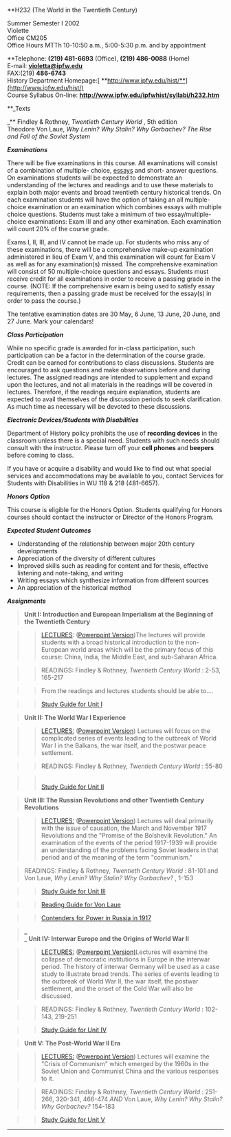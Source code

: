 **H232 (The World in the Twentieth Century)  
  
Summer Semester I 2002  
Violette  
Office CM205  
Office Hours MTTh 10-10:50 a.m., 5:00-5:30 p.m. and by appointment  
  
**Telephone: **(219) 481-6693** (Office), **(219) 486-0088** (Home)  
E-mail: **[violetta@ipfw.edu](mailto:violetta@ipfw.edu)**  
FAX:(219) **486-6743**  
History Department Homepage:[
**http://www.ipfw.edu/hist/**](http://www.ipfw.edu/hist/)  
Course Syllabus On-line: **<http://www.ipfw.edu/ipfwhist/syllabi/h232.htm>**



**_Texts  
  
_** Findley & Rothney, _Twentieth Century World_ , 5th edition  
Theodore Von Laue, _Why Lenin? Why Stalin? Why Gorbachev? The Rise and Fall of
the Soviet System_  
  
**_Examinations_**

There will be five examinations in this course. All examinations will consist
of a combination of multiple- choice,
[essays](http://www.ipfw.edu/ipfwhist/syllabi/h232/essays.htm) and short-
answer questions. On examinations students will be expected to demonstrate an
understanding of the lectures and readings and to use these materials to
explain both major events and broad twentieth century historical trends. On
each examination students will have the option of taking an all multiple-
choice examination or an examination which combines essays with multiple
choice questions. Students must take a minimum of two essay/multiple-choice
examinations: Exam III and any other examination. Each examination will count
20% of the course grade.

Exams I, II, III, and IV cannot be made up. For students who miss any of these
examinations, there will be a comprehensive make-up examination administered
in lieu of Exam V, and this examination will count for Exam V as well as for
any examination(s) missed. The comprehensive examination will consist of 50
multiple-choice questions and essays. Students must receive credit for all
examinations in order to receive a passing grade in the course. (NOTE: If the
comprehensive exam is being used to satisfy essay requirements, then a passing
grade must be received for the essay(s) in order to pass the course.)

The tentative examination dates are 30 May, 6 June, 13 June, 20 June, and 27
June. Mark your calendars!

**_Class Participation_**

While no specific grade is awarded for in-class participation, such
participation can be a factor in the determination of the course grade. Credit
can be earned for contributions to class discussions. Students are encouraged
to ask questions and make observations before and during lectures. The
assigned readings are intended to supplement and expand upon the lectures, and
not all materials in the readings will be covered in lectures. Therefore, if
the readings require explanation, students are expected to avail themselves of
the discussion periods to seek clarification. As much time as necessary will
be devoted to these discussions.

**_Electronic Devices/Students with Disabilities_**

Department of History policy prohibits the use of **recording devices** in the
classroom unless there is a special need. Students with such needs should
consult with the instructor. Please turn off your **cell phones** and
**beepers** before coming to class.

If you have or acquire a disability and would like to find out what special
services and accommodations may be available to you, contact Services for
Students with Disabilities in WU 118 & 218 (481-6657).

**_Honors Option_**

This course is eligible for the Honors Option. Students qualifying for Honors
courses should contact the instructor or Director of the Honors Program.

**_Expected Student Outcomes_**

* Understanding of the relationship between major 20th century developments  
* Appreciation of the diversity of different cultures  
* Improved skills such as reading for content and for thesis, effective listening and note-taking, and writing  
* Writing essays which synthesize information from different sources  
* An appreciation of the historical method

**_Assignments_**

> **Unit I: Introduction and European Imperialism at the Beginning of the
Twentieth Century**

>

>> [LECTURES](http://www.ipfw.edu/ipfwhist/syllabi/h232/outlineunit1.htm):
([Powerpoint Version](h232/Unit%20I.ppt))The lectures will provide students
with a broad historical introduction to the non-European world areas which
will be the primary focus of this course: China, India, the Middle East, and
sub-Saharan Africa.

>>

>> READINGS: Findley & Rothney, _Twentieth Century World_ : 2-53, 165-217

>>

>> From the readings and lectures students should be able to....

>>

>> [Study Guide for Unit
I](http://www.ipfw.edu/ipfwhist/syllabi/h232/UnitI_5thed.htm)

>

> **Unit II: The World War I Experience**

>

>> [LECTURES](h232/outlineunit2.htm)[:](../outlineunit2.htm) ([Powerpoint
Version](h232/Unit%20II.ppt)) Lectures will focus on the complicated series of
events leading to the outbreak of World War I in the Balkans, the war itself,
and the postwar peace settlement.

>>

>> READINGS: Findley & Rothney, _Twentieth Century World_ : 55-80

>>

>> [  
>  ](http://www.ipfw.edu/ipfwhist/syllabi/unit2.htm)[Study Guide for Unit
II](http://www.ipfw.edu/ipfwhist/syllabi/unit2_5thed.htm)

>

>  
>  **Unit III: The Russian Revolutions and other Twentieth Century
Revolutions**

>

>> [LECTURES:](http://www.ipfw.edu/ipfwhist/syllabi/h232/outlineunit3.htm)
([Powerpoint Version](h232/Unit%20III.ppt)) Lectures will deal primarily with
the issue of causation, the March and November 1917 Revolutions and the
"Promise of the Bolshevik Revolution." An examination of the events of the
period 1917-1939 will provide an understanding of the problems facing Soviet
leaders in that period and of the meaning of the term "communism."

>>

>>  
>  READINGS: Findley  & Rothney, _Twentieth Century World_ : 81-101 and Von
Laue, _Why Lenin? Why Stalin? Why Gorbachev?_ , 1-153

>>

>> [Study Guide for Unit III](h232/unit3_5thed.htm)

>>

>> [Reading Guide for Von
Laue](http://www.ipfw.edu/ipfwhist/syllabi/vonlaue.htm)

>>

>> [Contenders for Power in Russia in
1917](http://www.ipfw.edu/ipfwhist/syllabi/parties.htm)

>

> **_  
> _ Unit IV: Interwar Europe and the Origins of World War II**

>

>> [LECTURES:](http://www.ipfw.edu/ipfwhist/syllabi/h232/outlineunit4.htm)
([Powerpoint Version)](h232/Unit%20IV.ppt)Lectures will examine the collapse
of democratic institutions in Europe in the interwar period. The history of
interwar Germany will be used as a case study to illustrate broad trends. The
series of events leading to the outbreak of World War II, the war itself, the
postwar settlement, and the onset of the Cold War will also be discussed.

>>

>> READINGS: Findley & Rothney, _Twentieth Century World_ : 102-143, 219-251

>>

>> [Study Guide for Unit IV](h232/unit4_5thed.html)

>

>  
>  **Unit V: The Post-World War II Era**

>

>> [LECTURES:](h232/outlineunit5.htm) ([Powerpoint
Version](h232/Unit%20V.ppt)) Lectures will examine the "Crisis of Communism"
which emerged by the 1960s in the Soviet Union and Communist China and the
various responses to it.

>>

>> READINGS: Findley & Rothney, _Twentieth Century World_ : 251-266, 320-341,
466-474 _AND_ Von Laue, _Why Lenin? Why Stalin? Why Gorbachev?_ 154-183

>>

>> [Study Guide for Unit V](h232/unit5_5thed.html)

>>

>>  
>>

>>  

  
  
  

* * *

